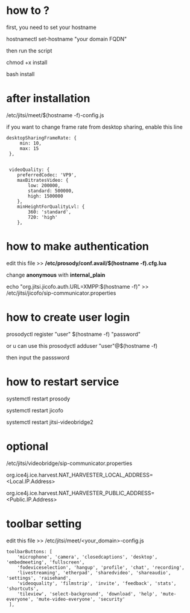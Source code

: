 # how to ?
first, you need to set your hostname

hostnamectl set-hostname "your domain FQDN"

then run the script

chmod +x install

bash install


# after installation
/etc/jitsi/meet/$(hostname -f)-config.js

if you want to change frame rate from desktop sharing, enable this line

    desktopSharingFrameRate: {
         min: 10,
         max: 15
     },


     videoQuality: {
        preferredCodec: 'VP9',
        maxBitratesVideo: {
            low: 200000,
            standard: 500000,
            high: 1500000
        },
        minHeightForQualityLvl: {
            360: 'standard',
            720: 'high'
        },



# how to make authentication
edit this file >> **/etc/prosody/conf.avail/$(hostname -f).cfg.lua**

change **anonymous** with **internal_plain**

echo "org.jitsi.jicofo.auth.URL=XMPP:$(hostname -f)" >> /etc/jitsi/jicofo/sip-communicator.properties

# how to create user login
prosodyctl register "user" $(hostname -f) "password"

or u can use this prosodyctl adduser "user"@$(hostname -f)

then input the passsword


# how to restart service
systemctl restart prosody

systemctl restart jicofo

systemctl restart jitsi-videobridge2


# optional

/etc/jitsi/videobridge/sip-communicator.properties

org.ice4j.ice.harvest.NAT_HARVESTER_LOCAL_ADDRESS=<Local.IP.Address>

org.ice4j.ice.harvest.NAT_HARVESTER_PUBLIC_ADDRESS=<Public.IP.Address>


# toolbar setting

edit this file >> /etc/jitsi/meet/<your_domain>-config.js

    toolbarButtons: [
        'microphone', 'camera', 'closedcaptions', 'desktop', 'embedmeeting', 'fullscreen',
        'fodeviceselection', 'hangup', 'profile', 'chat', 'recording',
        'livestreaming', 'etherpad', 'sharedvideo', 'shareaudio', 'settings', 'raisehand',
        'videoquality', 'filmstrip', 'invite', 'feedback', 'stats', 'shortcuts',
        'tileview', 'select-background', 'download', 'help', 'mute-everyone', 'mute-video-everyone', 'security'
     ],


